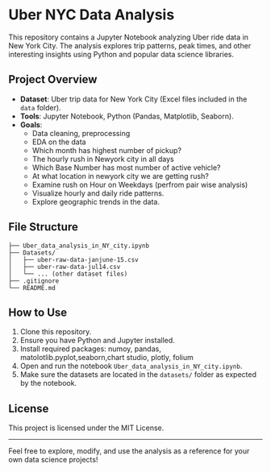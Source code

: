 # Uber NYC Data Analysis

This repository contains a Jupyter Notebook analyzing Uber ride data in New York City. The analysis explores trip patterns, peak times, and other interesting insights using Python and popular data science libraries.

## Project Overview

- **Dataset**: Uber trip data for New York City (Excel files included in the `data` folder).
- **Tools**: Jupyter Notebook, Python (Pandas, Matplotlib, Seaborn).
- **Goals**:
  - Data cleaning, preprocessing
  - EDA on the data
  - Which month has highest number of pickup?
  - The hourly rush in Newyork city in all days
  - Which Base Number has most number of active vehicle?
  - At what location in newyork city we are getting rush?
  - Examine rush on Hour on Weekdays (perfrom pair wise analysis) 
  - Visualize hourly and daily ride patterns.
  - Explore geographic trends in the data.

## File Structure

```
├── Uber_data_analysis_in_NY_city.ipynb
├── Datasets/
│   ├── uber-raw-data-janjune-15.csv
│   ├── uber-raw-data-jul14.csv
│   └── ... (other dataset files)
├── .gitignore
└── README.md
```


## How to Use

1. Clone this repository.
2. Ensure you have Python and Jupyter installed.
3. Install required packages: numoy, pandas, matolotlib.pyplot,seaborn,chart studio, plotly, folium
4. Open and run the notebook `Uber_data_analysis_in_NY_city.ipynb`.
5. Make sure the datasets are located in the `datasets/` folder as expected by the notebook.

## License

This project is licensed under the MIT License.

---

Feel free to explore, modify, and use the analysis as a reference for your own data science projects!
